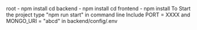 root - npm install
cd backend - npm install
cd frontend - npm install
To Start the project type "npm run start" in command line
Include PORT = XXXX and MONGO_URI = "abcd" in backend/config/.env

